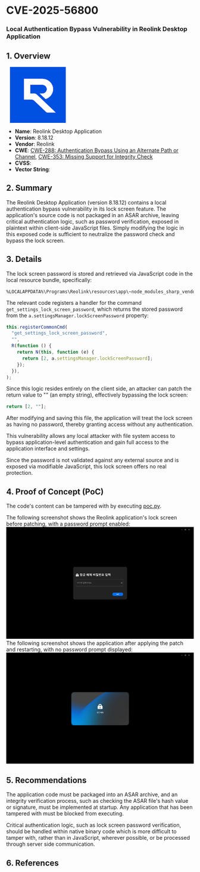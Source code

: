 # CVE-2025-56800
### Local Authentication Bypass Vulnerability in Reolink Desktop Application
## 1. Overview

<img src="images/reolink-icon.png" alt="Reolink Icon" align="left" width="150" hspace="10"/>
<br clear="left"/>

- **Name**: Reolink Desktop Application
- **Version**: 8.18.12
- **Vendor**: Reolink
- **CWE**: [CWE-288: Authentication Bypass Using an Alternate Path or Channel](https://cwe.mitre.org/data/definitions/288.html), [CWE-353: Missing Support for Integrity Check](https://cwe.mitre.org/data/definitions/358.html)
- **CVSS**: 
- **Vector String**: 
## 2. Summary
The Reolink Desktop Application (version 8.18.12) contains a local authentication bypass vulnerability in its lock screen feature. The application's source code is not packaged in an ASAR archive, leaving critical authentication logic, such as password verification, exposed in plaintext within client-side JavaScript files. Simply modifying the logic in this exposed code is sufficient to neutralize the password check and bypass the lock screen.
## 3. Details
The lock screen password is stored and retrieved via JavaScript code in the local resource bundle, specifically:
```
%LOCALAPPDATA%\Programs\Reolink\resources\app\~node_modules_sharp_vendor_Sync_recursive_versions_json_~private_main_index_ts.js
```
The relevant code registers a handler for the command `get_settings_lock_screen_password`, which returns the stored password from the `a.settingsManager.lockScreenPassword` property:
```javascript
this.registerCommonCmd(
  "get_settings_lock_screen_password",
  "",
  R(function () {
    return N(this, function (e) {
      return [2, a.settingsManager.lockScreenPassword];
    });
  }),
);
```
Since this logic resides entirely on the client side, an attacker can patch the return value to "" (an empty string), effectively bypassing the lock screen:
```javascript
return [2, ""];
```
After modifying and saving this file, the application will treat the lock screen as having no password, thereby granting access without any authentication.  

This vulnerability allows any local attacker with file system access to bypass application-level authentication and gain full access to the application interface and settings.  

Since the password is not validated against any external source and is exposed via modifiable JavaScript, this lock screen offers no real protection.
## 4. Proof of Concept (PoC)
The code's content can be tampered with by executing [poc.py](poc.py).  

The following screenshot shows the Reolink application's lock screen before patching, with a password prompt enabled: 
![PoC](images/reolink-poc1.png)
The following screenshot shows the application after applying the patch and restarting, with no password prompt displayed:
![PoC](images/reolink-poc2.png)

## 5. Recommendations
The application code must be packaged into an ASAR archive, and an integrity verification process, such as checking the ASAR file's hash value or signature, must be implemented at startup. Any application that has been tampered with must be blocked from executing.  

Critical authentication logic, such as lock screen password verification, should be handled within native binary code which is more difficult to tamper with, rather than in JavaScript, wherever possible, or be processed through server side communication.
## 6. References
